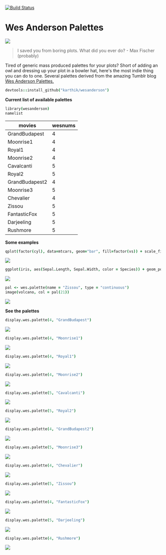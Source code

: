 [![Build Status](https://travis-ci.org/karthik/wesanderson.png)](https://travis-ci.org/karthik/wesanderson)

# Wes Anderson Palettes

![](rushmore.jpg)

> I saved you from boring plots. What did you ever do? - Max Fischer (probably)

Tired of generic mass produced palettes for your plots? Short of adding an owl and dressing up your plot in a bowler hat, here's the most indie thing you can do to one. Several palettes derived from the amazing Tumblr blog [Wes Anderson Palettes.](http://wesandersonpalettes.tumblr.com/)

```coffee
devtools::install_github("karthik/wesanderson")
```


__Current list of available palettes__






```coffee
library(wesanderson)
namelist
```





|     movies     |  wesnums  |
| -------------- | --------- |
| GrandBudapest  |     4     |
|   Moonrise1    |     4     |
|     Royal1     |     4     |
|   Moonrise2    |     4     |
|   Cavalcanti   |     5     |
|     Royal2     |     5     |
| GrandBudapest2 |     4     |
|   Moonrise3    |     5     |
|   Chevalier    |     4     |
|     Zissou     |     5     |
|  FantasticFox  |     5     |
|   Darjeeling   |     5     |
|    Rushmore    |     5     |


__Some examples__


```coffee
qplot(factor(cyl), data=mtcars, geom="bar", fill=factor(vs)) + scale_fill_manual(values = wes.palette(2, "Royal1"))
```

![](figure/ggplot1.png) 



```coffee
ggplot(iris, aes(Sepal.Length, Sepal.Width, color = Species)) + geom_point(size = 3) + scale_color_manual(values = wes.palette(3, "GrandBudapest")) + theme_gray()
```

![](figure/ggplot2.png) 



```coffee
pal <- wes.palette(name = "Zissou", type = "continuous")
image(volcano, col = pal(21))
```

![](figure/volcano.png) 



__See the palettes__


```coffee
display.wes.palette(4, "GrandBudapest")
```

![](figure/palette11.png) 

```coffee
display.wes.palette(4, "Moonrise1")
```

![](figure/palette12.png) 

```coffee
display.wes.palette(4, "Royal1")
```

![](figure/palette13.png) 

```coffee
display.wes.palette(4, "Moonrise2")
```

![](figure/palette14.png) 

```coffee
display.wes.palette(5, "Cavalcanti")
```

![](figure/palette15.png) 

```coffee
display.wes.palette(5, "Royal2")
```

![](figure/palette16.png) 

```coffee
display.wes.palette(4, "GrandBudapest2")
```

![](figure/palette17.png) 

```coffee
display.wes.palette(5, "Moonrise3")
```

![](figure/palette18.png) 

```coffee
display.wes.palette(4, "Chevalier")
```

![](figure/palette19.png) 

```coffee
display.wes.palette(5, "Zissou")
```

![](figure/palette110.png) 

```coffee
display.wes.palette(4, "FantasticFox")
```

![](figure/palette111.png) 

```coffee
display.wes.palette(5, "Darjeeling")
```

![](figure/palette112.png) 

```coffee
display.wes.palette(4, "Rushmore")
```

![](figure/palette113.png) 

